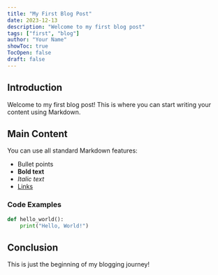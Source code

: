 ```yaml
---
title: "My First Blog Post"
date: 2023-12-13
description: "Welcome to my first blog post"
tags: ["first", "blog"]
author: "Your Name"
showToc: true
TocOpen: false
draft: false
---
```


## Introduction

Welcome to my first blog post! This is where you can start writing your content using Markdown.

## Main Content

You can use all standard Markdown features:

- Bullet points
- **Bold text**
- *Italic text*
- [Links](https://example.com)

### Code Examples

```python
def hello_world():
    print("Hello, World!")
```

## Conclusion

This is just the beginning of my blogging journey!
